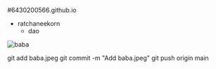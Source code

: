 #6430200566.github.io

- ratchaneekorn 
  - dao

![baba](6430200566.github.io/baba.jpeg)

git add baba.jpeg
git commit -m "Add baba.jpeg"
git push origin main


